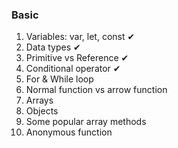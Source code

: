 ### Basic

1. Variables: var, let, const ✔
2. Data types ✔
3. Primitive vs Reference ✔
4. Conditional operator ✔
5. For & While loop
6. Normal function vs arrow function
7. Arrays
8. Objects
9. Some popular array methods
10. Anonymous function
